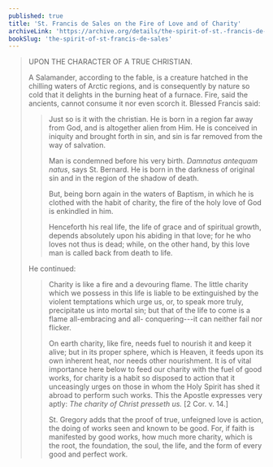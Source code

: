 ```yaml
---
published: true
title: 'St. Francis de Sales on the Fire of Love and of Charity'
archiveLink: 'https://archive.org/details/the-spirit-of-st.-francis-de-sales/page/65?view=theater'
bookSlug: 'the-spirit-of-st-francis-de-sales'
---
```


> UPON THE CHARACTER OF A TRUE CHRISTIAN.
>
> A Salamander, according to the fable, is a creature hatched in the chilling waters of Arctic regions, and is consequently by nature so cold that it delights in the burning heat of a furnace. Fire, said the ancients, cannot consume it nor even scorch it. Blessed Francis said:
>
>> Just so is it with the christian. He is born in a region far away from God, and is altogether alien from Him. He is conceived in iniquity and brought forth in sin, and sin is far removed from the way of salvation.
>>
>> Man is condemned before his very birth. *Damnatus antequam natus*, says St. Bernard. He is born in the darkness of original sin and in the region of the shadow of death.
>>
>> But, being born again in the waters of Baptism, in which he is clothed with the habit of charity, the fire of the holy love of God is enkindled in him.
>>
>> Henceforth his real life, the life of grace and of spiritual growth, depends absolutely upon his abiding in that love; for he who loves not thus is dead; while, on the other hand, by this love man is called back from death to life.
>
> He continued:
> 
>> Charity is like a fire and a devouring flame. The little charity which we possess in this life is liable to be extinguished by the violent temptations which urge us, or, to speak more truly, precipitate us into mortal sin; but that of the life to come is a flame all-embracing and all- conquering---it can neither fail nor flicker.
>>
>> On earth charity, like fire, needs fuel to nourish it and keep it alive; but in its proper sphere, which is Heaven, it feeds upon its own inherent heat, nor needs other nourishment. It is of vital importance here below to feed our charity with the fuel of good works, for charity is a habit so disposed to action that it unceasingly urges on those in whom the Holy Spirit has shed it abroad to perform such works. This the Apostle expresses very aptly: *The charity of Christ presseth us.* [2 Cor. v. 14.]
>> 
>> St. Gregory adds that the proof of true, unfeigned love is action, the doing of works seen and known to be good. For, if faith is manifested by good works, how much more charity, which is the root, the foundation, the soul, the life, and the form of every good and perfect work.
